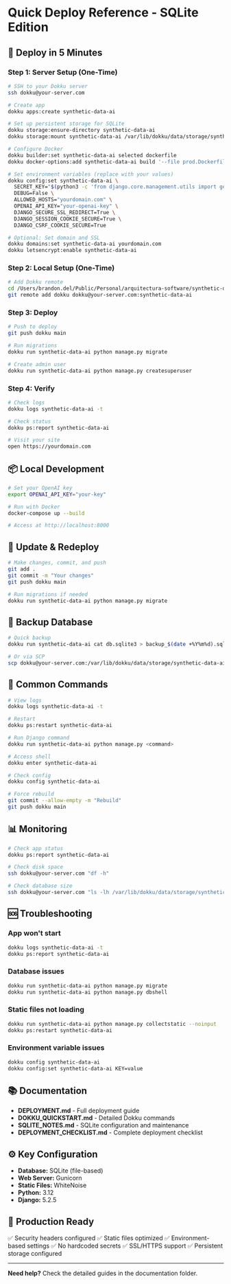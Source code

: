 # Quick Deploy Reference - SQLite Edition

## 🚀 Deploy in 5 Minutes

### Step 1: Server Setup (One-Time)
```bash
# SSH to your Dokku server
ssh dokku@your-server.com

# Create app
dokku apps:create synthetic-data-ai

# Set up persistent storage for SQLite
dokku storage:ensure-directory synthetic-data-ai
dokku storage:mount synthetic-data-ai /var/lib/dokku/data/storage/synthetic-data-ai:/synthetic-data-ai/data

# Configure Docker
dokku builder:set synthetic-data-ai selected dockerfile
dokku docker-options:add synthetic-data-ai build '--file prod.Dockerfile'

# Set environment variables (replace with your values)
dokku config:set synthetic-data-ai \
  SECRET_KEY="$(python3 -c 'from django.core.management.utils import get_random_secret_key; print(get_random_secret_key())')" \
  DEBUG=False \
  ALLOWED_HOSTS="yourdomain.com" \
  OPENAI_API_KEY="your-openai-key" \
  DJANGO_SECURE_SSL_REDIRECT=True \
  DJANGO_SESSION_COOKIE_SECURE=True \
  DJANGO_CSRF_COOKIE_SECURE=True

# Optional: Set domain and SSL
dokku domains:set synthetic-data-ai yourdomain.com
dokku letsencrypt:enable synthetic-data-ai
```

### Step 2: Local Setup (One-Time)
```bash
# Add Dokku remote
cd /Users/brandon.del/Public/Personal/arquitectura-software/synthetic-data-ai
git remote add dokku dokku@your-server.com:synthetic-data-ai
```

### Step 3: Deploy
```bash
# Push to deploy
git push dokku main

# Run migrations
dokku run synthetic-data-ai python manage.py migrate

# Create admin user
dokku run synthetic-data-ai python manage.py createsuperuser
```

### Step 4: Verify
```bash
# Check logs
dokku logs synthetic-data-ai -t

# Check status
dokku ps:report synthetic-data-ai

# Visit your site
open https://yourdomain.com
```

## 📦 Local Development

```bash
# Set your OpenAI key
export OPENAI_API_KEY="your-key"

# Run with Docker
docker-compose up --build

# Access at http://localhost:8000
```

## 🔄 Update & Redeploy

```bash
# Make changes, commit, and push
git add .
git commit -m "Your changes"
git push dokku main

# Run migrations if needed
dokku run synthetic-data-ai python manage.py migrate
```

## 💾 Backup Database

```bash
# Quick backup
dokku run synthetic-data-ai cat db.sqlite3 > backup_$(date +%Y%m%d).sqlite3

# Or via SCP
scp dokku@your-server.com:/var/lib/dokku/data/storage/synthetic-data-ai/db.sqlite3 backup.sqlite3
```

## 🔧 Common Commands

```bash
# View logs
dokku logs synthetic-data-ai -t

# Restart
dokku ps:restart synthetic-data-ai

# Run Django command
dokku run synthetic-data-ai python manage.py <command>

# Access shell
dokku enter synthetic-data-ai

# Check config
dokku config synthetic-data-ai

# Force rebuild
git commit --allow-empty -m "Rebuild"
git push dokku main
```

## 📊 Monitoring

```bash
# Check app status
dokku ps:report synthetic-data-ai

# Check disk space
ssh dokku@your-server.com "df -h"

# Check database size
ssh dokku@your-server.com "ls -lh /var/lib/dokku/data/storage/synthetic-data-ai/db.sqlite3"
```

## 🆘 Troubleshooting

### App won't start
```bash
dokku logs synthetic-data-ai -t
dokku ps:report synthetic-data-ai
```

### Database issues
```bash
dokku run synthetic-data-ai python manage.py migrate
dokku run synthetic-data-ai python manage.py dbshell
```

### Static files not loading
```bash
dokku run synthetic-data-ai python manage.py collectstatic --noinput
dokku ps:restart synthetic-data-ai
```

### Environment variable issues
```bash
dokku config synthetic-data-ai
dokku config:set synthetic-data-ai KEY=value
```

## 📚 Documentation

- **DEPLOYMENT.md** - Full deployment guide
- **DOKKU_QUICKSTART.md** - Detailed Dokku commands
- **SQLITE_NOTES.md** - SQLite configuration and maintenance
- **DEPLOYMENT_CHECKLIST.md** - Complete deployment checklist

## ⚙️ Key Configuration

- **Database:** SQLite (file-based)
- **Web Server:** Gunicorn
- **Static Files:** WhiteNoise
- **Python:** 3.12
- **Django:** 5.2.5

## 🎯 Production Ready

✅ Security headers configured
✅ Static files optimized
✅ Environment-based settings
✅ No hardcoded secrets
✅ SSL/HTTPS support
✅ Persistent storage configured

---

**Need help?** Check the detailed guides in the documentation folder.
